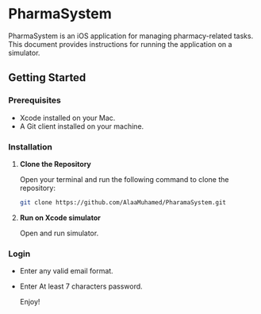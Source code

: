 # PharmaSystem

PharmaSystem is an iOS application for managing pharmacy-related tasks. This document provides instructions for running the application on a simulator.

## Getting Started

### Prerequisites

- Xcode installed on your Mac.
- A Git client installed on your machine.

### Installation

1. **Clone the Repository**

   Open your terminal and run the following command to clone the repository:

   ```sh
   git clone https://github.com/AlaaMuhamed/PharamaSystem.git

2. **Run on Xcode simulator**

   Open and run simulator.

### Login

- Enter any valid email format.
- Enter At least 7 characters password.

   Enjoy!


